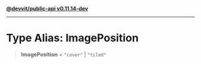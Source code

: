 [**@devvit/public-api v0.11.14-dev**](../../README.md)

---

# Type Alias: ImagePosition

> **ImagePosition** = `"cover"` \| `"tiled"`
